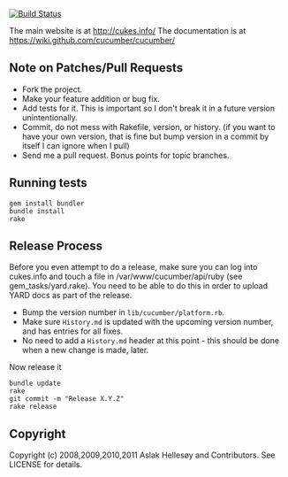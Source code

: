 [![Build Status](https://secure.travis-ci.org/cucumber/cucumber.png)](http://travis-ci.org/cucumber/cucumber)

The main website is at http://cukes.info/
The documentation is at https://wiki.github.com/cucumber/cucumber/

## Note on Patches/Pull Requests

* Fork the project.
* Make your feature addition or bug fix.
* Add tests for it. This is important so I don't break it in a
  future version unintentionally.
* Commit, do not mess with Rakefile, version, or history.
  (if you want to have your own version, that is fine but
  bump version in a commit by itself I can ignore when I pull)
* Send me a pull request. Bonus points for topic branches.

## Running tests

    gem install bundler
    bundle install
    rake

## Release Process

Before you even attempt to do a release, make sure you can log into cukes.info and touch a file in /var/www/cucumber/api/ruby (see gem_tasks/yard.rake). You need to be able to do this in order to upload YARD docs as part of the release.

* Bump the version number in `lib/cucumber/platform.rb`.
* Make sure `History.md` is updated with the upcoming version number, and has entries for all fixes.
* No need to add a `History.md` header at this point - this should be done when a new change is made, later.

Now release it

    bundle update
    rake
    git commit -m "Release X.Y.Z"
    rake release

## Copyright

Copyright (c) 2008,2009,2010,2011 Aslak Hellesøy and Contributors. See LICENSE for details.

